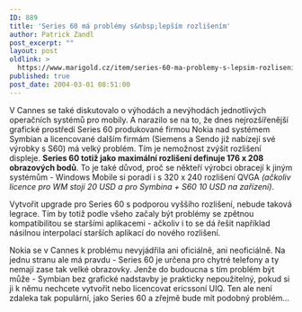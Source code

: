 ```yaml
---
ID: 889
title: 'Series 60 má problémy s&nbsp;lepším rozlišením'
author: Patrick Zandl
post_excerpt: ""
layout: post
oldlink: >
  https://www.marigold.cz/item/series-60-ma-problemy-s-lepsim-rozlisenim
published: true
post_date: 2004-03-01 08:51:00
---
```

<p>
V Cannes se také diskutovalo o výhodách a nevýhodách jednotlivých operačních systémů pro mobily. A narazilo se na to, že dnes nejrozšířenější grafické prostředí Series 60 produkované firmou Nokia nad systémem Symbian a licencované dalším firmám (Siemens a Sendo již nabízejí své výrobky s S60) má velký problém. Tím je nemožnost zvýšit rozlišení displeje. <STRONG>Series 60 totiž jako maximální rozlišení definuje 176 x 208 obrazových bodů</STRONG>. To je také důvod, proč se někteří výrobci obracejí k jiným systémům - Windows Mobile si poradí i s 320 x 240 rozlišení QVGA <EM>(ačkoliv licence pro WM stojí 20 USD a pro Symbina + S60 10 USD na zařízení)</EM>.</p>

<p>
Vytvořit upgrade pro Series 60 s podporou vyššího rozlišení, nebude taková legrace. Tím by totiž podle všeho začaly být problémy se zpětnou kompatibilitou se staršími aplikacemi - ačkoliv i to se dá řešit například násilnou interpolací starších aplikací do nového rozlišení. </p>

<p>
Nokia se v Cannes k problému nevyjádřila ani oficiálně, ani neoficiálně. Na jednu stranu ale má pravdu - Series 60 je určena pro chytré telefony a ty nemají zase tak velké obrazovky. Jenže do budoucna s tím problém být může - Symbian bez grafické nadstavby je prakticky nepoužitelný, pokud si ji k němu nechcete vytvořit nebo licencovat ericssoní UIQ. Ten ale není zdaleka tak populární, jako Series 60 a zřejmě bude mít podobný problém...</p>
